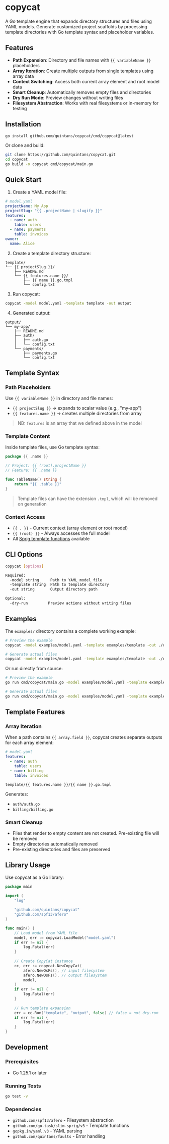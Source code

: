 # copycat

A Go template engine that expands directory structures and files using YAML models. Generate customized project scaffolds by processing template directories with Go template syntax and placeholder variables.

## Features

- **Path Expansion**: Directory and file names with `{{ variableName }}` placeholders
- **Array Iteration**: Create multiple outputs from single templates using array data
- **Context Switching**: Access both current array element and root model data
- **Smart Cleanup**: Automatically removes empty files and directories
- **Dry Run Mode**: Preview changes without writing files
- **Filesystem Abstraction**: Works with real filesystems or in-memory for testing

## Installation

```bash
go install github.com/quintans/copycat/cmd/copycat@latest
```

Or clone and build:

```bash
git clone https://github.com/quintans/copycat.git
cd copycat
go build -o copycat cmd/copycat/main.go
```

## Quick Start

1. Create a YAML model file:

```yaml
# model.yaml
projectName: My App
projectSlug: "{{ .projectName | slugify }}"
features:
  - name: auth
    table: users
  - name: payments
    table: invoices
owner:
  name: Alice
```

2. Create a template directory structure:

```
template/
└── {{ projectSlug }}/
    ├── README.md
    └── {{ features.name }}/
        ├── {{ name }}.go.tmpl
        └── config.txt
```

3. Run copycat:

```bash
copycat -model model.yaml -template template -out output
```

4. Generated output:

```
output/
└── my-app/
    ├── README.md
    ├── auth/
    │   ├── auth.go
    │   └── config.txt
    └── payments/
        ├── payments.go
        └── config.txt
```

## Template Syntax

### Path Placeholders

Use `{{ variableName }}` in directory and file names:

- `{{ projectSlug }}` → expands to scalar value (e.g., "my-app")
- `{{ features.name }}` → creates multiple directories from array
> NB: `features` is an array that we defined above in the model

### Template Content

Inside template files, use Go template syntax:

```go
package {{ .name }}

// Project: {{ (root).projectName }}
// Feature: {{ .name }}

func TableName() string {
    return "{{ .table }}"
}
```

> Template files can have the extension `.tmpl`, which will be removed on generation

### Context Access

- `{{ . }}` - Current context (array element or root model)
- `{{ (root) }}` - Always accesses the full model
- All [Sprig template functions](https://masterminds.github.io/sprig/) available

## CLI Options

```bash
copycat [options]

Required:
  -model string     Path to YAML model file
  -template string  Path to template directory
  -out string       Output directory path

Optional:
  -dry-run         Preview actions without writing files
```

## Examples

The `examples/` directory contains a complete working example:

```bash
# Preview the example
copycat -model examples/model.yaml -template examples/template -out ./output -dry-run

# Generate actual files
copycat -model examples/model.yaml -template examples/template -out ./output
```

Or run directly from source:

```bash
# Preview the example
go run cmd/copycat/main.go -model examples/model.yaml -template examples/template -out ./output -dry-run

# Generate actual files
go run cmd/copycat/main.go -model examples/model.yaml -template examples/template -out ./output
```

## Template Features

### Array Iteration

When a path contains `{{ array.field }}`, copycat creates separate outputs for each array element:

```yaml
# model.yaml
features:
  - name: auth
    table: users
  - name: billing
    table: invoices
```

```
template/{{ features.name }}/{{ name }}.go.tmpl
```

Generates:
- `auth/auth.go`
- `billing/billing.go`

### Smart Cleanup

- Files that render to empty content are not created. Pre-existing file will be removed
- Empty directories automatically removed
- Pre-existing directories and files are preserved

## Library Usage

Use copycat as a Go library:

```go
package main

import (
    "log"
    
    "github.com/quintans/copycat"
    "github.com/spf13/afero"
)

func main() {
    // Load model from YAML file
    model, err := copycat.LoadModel("model.yaml")
    if err != nil {
        log.Fatal(err)
    }
    
    // Create CopyCat instance
    cc, err := copycat.NewCopyCat(
        afero.NewOsFs(), // input filesystem
        afero.NewOsFs(), // output filesystem
        model,
    )
    if err != nil {
        log.Fatal(err)
    }
    
    // Run template expansion
    err = cc.Run("template", "output", false) // false = not dry-run
    if err != nil {
        log.Fatal(err)
    }
}
```

## Development

### Prerequisites

- Go 1.25.1 or later

### Running Tests

```bash
go test -v
```

### Dependencies

- `github.com/spf13/afero` - Filesystem abstraction
- `github.com/go-task/slim-sprig/v3` - Template functions
- `gopkg.in/yaml.v3` - YAML parsing
- `github.com/quintans/faults` - Error handling

